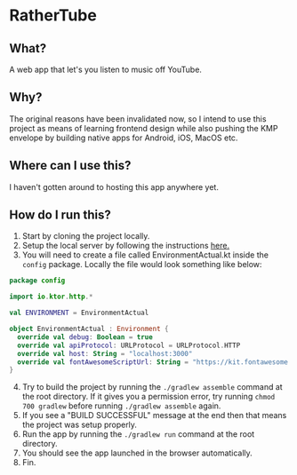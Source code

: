 # RatherTube

## What?
A web app that let's you listen to music off YouTube. 

## Why?
The original reasons have been invalidated now, so I intend to use this project as means of learning frontend design
while also pushing the KMP envelope by building native apps for Android, iOS, MacOS etc. 

## Where can I use this?
I haven't gotten around to hosting this app anywhere yet. 

## How do I run this?
1. Start by cloning the project locally. 
2. Setup the local server by following the instructions [here.](server/README.md)
3. You will need to create a file called EnvironmentActual.kt inside the `config` package. Locally the file would look something like below:
```kotlin
package config

import io.ktor.http.*

val ENVIRONMENT = EnvironmentActual

object EnvironmentActual : Environment {
  override val debug: Boolean = true
  override val apiProtocol: URLProtocol = URLProtocol.HTTP
  override val host: String = "localhost:3000"
  override val fontAwesomeScriptUrl: String = "https://kit.fontawesome.com/XXX.js"
}
```
4. Try to build the project by running the `./gradlew assemble` command at the root directory. If it gives you a permission error, try running `chmod 700 gradlew` before running `./gradlew assemble` again.
5. If you see a "BUILD SUCCESSFUL" message at the end then that means the project was setup properly.
6. Run the app by running the `./gradlew run` command at the root directory.
7. You should see the app launched in the browser automatically.
8. Fin.
